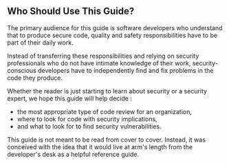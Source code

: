 ## Who Should Use This Guide?
The primary audience for this guide is software developers who understand that to produce secure code, quality and safety responsibilities have to be part of their daily work.

Instead of transferring these responsibilities and relying on security professionals who do not have intimate knowledge of their work, security-conscious developers have to independently find and fix problems in the code they produce.

Whether the reader is just starting to learn about security or a security expert, we hope this guide will help decide :
- the most appropriate type of code review for an organization,
- where to look for code with security implications, 
- and what to look for to find security vulnerabilities.

This guide is not meant to be read from cover to cover. Instead, it was conceived with the idea that it would live at arm's length from the developer's desk as a helpful reference guide.
